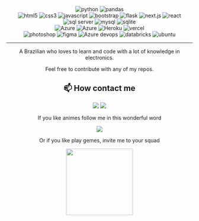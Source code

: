 <div id="data-science" align="center">
   <img src="https://img.shields.io/badge/Python-3776AB?style=for-the-badge&logo=python&logoColor=white"  alt="python"/>
   <img src="https://img.shields.io/badge/Pandas-2C2D72?style=for-the-badge&logo=pandas&logoColor=white"  alt="pandas"/>
</div>
<div id="web" align="center">
   <img src="https://img.shields.io/badge/HTML5-E34F26?style=for-the-badge&logo=html5&logoColor=white"  alt="html5"/>
   <img src="https://img.shields.io/badge/CSS3-1572B6?style=for-the-badge&logo=css3&logoColor=white"  alt="css3"/>
   <img src="https://img.shields.io/badge/JavaScript-323330?style=for-the-badge&logo=javascript&logoColor=F7DF1E"  alt="javascript"/>
   <img src="https://img.shields.io/badge/Bootstrap-563D7C?style=for-the-badge&logo=bootstrap&logoColor=white"  alt="bootstrap"/>
   <img src="https://img.shields.io/badge/Flask-000000?style=for-the-badge&logo=flask&logoColor=white"  alt="flask"/>
   <img src="https://img.shields.io/badge/next.js-000000?style=for-the-badge&logo=nextdotjs&logoColor=white"  alt="next.js"/>
   <img src="https://img.shields.io/badge/React-20232A?style=for-the-badge&logo=react&logoColor=61DAFB"  alt="react"/>
</div>
<div id="database" align="center">
   <img src="https://img.shields.io/badge/Microsoft%20SQL%20Server-CC2927?style=for-the-badge&logo=microsoft%20sql%20server&logoColor=white"  alt="sql server"/>
   <img src="https://img.shields.io/badge/MySQL-005C84?style=for-the-badge&logo=mysql&logoColor=white"  alt="mysql"/>
   <img src="https://img.shields.io/badge/SQLite-07405E?style=for-the-badge&logo=sqlite&logoColor=white"  alt="sqlite"/>
</div>
<div id="cloud" align="center">
   <img src="https://img.shields.io/badge/Amazon_AWS-FF9900?style=for-the-badge&logo=amazonaws&logoColor=white"  alt="Azure"/>
   <img src="https://img.shields.io/badge/microsoft%20azure-0089D6?style=for-the-badge&logo=microsoft-azure&logoColor=white"  alt="Azure"/>
   <img src="https://img.shields.io/badge/Heroku-430098?style=for-the-badge&logo=heroku&logoColor=white"  alt="Heroku"/>
   <img src="https://img.shields.io/badge/Vercel-000000?style=for-the-badge&logo=vercel&logoColor=white"  alt="vercel"/>
</div>
<div id="cloud" align="center">
   <img src="https://img.shields.io/badge/Adobe%20Photoshop-31A8FF?style=for-the-badge&logo=Adobe%20Photoshop&logoColor=black"  alt="photoshop"/>
   <img src="https://img.shields.io/badge/Figma-F24E1E?style=for-the-badge&logo=figma&logoColor=white"  alt="figma"/>
   <img src="https://img.shields.io/badge/Azure_DevOps-0078D7?style=for-the-badge&logo=azure-devops&logoColor=white"  alt="Azure devops"/>
   <img src="https://img.shields.io/badge/Databricks-FF3621?style=for-the-badge&logo=Databricks&logoColor=white"  alt="databricks"/>
   <img src="https://img.shields.io/badge/Ubuntu-E95420?style=for-the-badge&logo=ubuntu&logoColor=white"  alt="ubuntu"/>
</div>
<hr>
<div id="body" align="center">
   A Brazilian who loves to learn and code with a lot of knowledge in electronics.

   Feel free to contribute with any of my repos.

   ## 📫 How contact me 

   [<img src="https://img.shields.io/badge/LinkedIn-0077B5?style=for-the-badge&logo=linkedin&logoColor=white" />](https://www.linkedin.com/in/ruy-araujo)
   [<img src="https://img.shields.io/badge/Medium-12100E?style=for-the-badge&logo=medium&logoColor=white" />](https://medium.com/@ruy.araujo)

   If you like animes follow me in this wonderful word

   [<img src="https://img.shields.io/badge/Crunchyroll-F47521?style=for-the-badge&logo=crunchyroll&logoColor=white"/>](https://www.crunchyroll.com/user/ruyxdd)

   Or if you like play gemes, invite me to your squad

   <img src="https://xboxgamertag.com/gamercard/ruyxd/arancia/card.png" width="180"/>
</div>